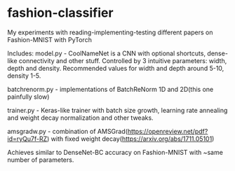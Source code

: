 # fashion-classifier
My experiments with reading-implementing-testing different papers on Fashion-MNIST with PyTorch

Includes:
model.py - CoolNameNet is a CNN with optional shortcuts, dense-like connectivity and other stuff. Controlled by 3 intuitive parameters: width, depth and density. Recommended values for width and depth around 5-10, density 1-5. 

batchrenorm.py - implementations of BatchReNorm 1D and 2D(this one painfully slow)

trainer.py - Keras-like trainer with batch size growth, learning rate annealing and weight decay normalization and other tweaks.  

amsgradw.py - combination of AMSGrad(https://openreview.net/pdf?id=ryQu7f-RZ) with fixed weight decay(https://arxiv.org/abs/1711.05101)

Achieves similar to DenseNet-BC accuracy on Fashion-MNIST with ~same number of parameters. 
